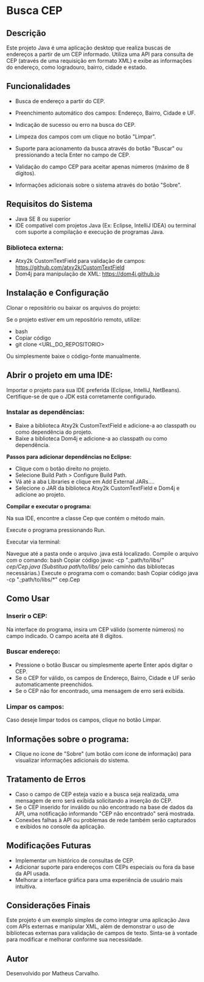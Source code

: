 
# Busca CEP

## Descrição

Este projeto Java é uma aplicação desktop que realiza buscas de endereços a partir de um CEP informado. Utiliza uma API para consulta de CEP (através de uma requisição em formato XML) e exibe as informações do endereço, como logradouro, bairro, cidade e estado.

## Funcionalidades
- Busca de endereço a partir do CEP.

- Preenchimento automático dos campos: Endereço, Bairro, Cidade e UF.

- Indicação de sucesso ou erro na busca do CEP.

- Limpeza dos campos com um clique no botão "Limpar".

- Suporte para acionamento da busca através do botão "Buscar" ou pressionando a tecla Enter no campo de CEP.

- Validação do campo CEP para aceitar apenas números (máximo de 8 dígitos).

- Informações adicionais sobre o sistema através do botão "Sobre".

## Requisitos do Sistema

- Java SE 8 ou superior
- IDE compatível com projetos Java (Ex: Eclipse, IntelliJ IDEA) ou terminal com suporte a compilação e execução de programas Java.
### Biblioteca externa:
- Atxy2k CustomTextField para validação de campos: https://github.com/atxy2k/CustomTextField
- Dom4j para manipulação de XML: https://dom4j.github.io

## Instalação e Configuração

Clonar o repositório ou baixar os arquivos do projeto:

Se o projeto estiver em um repositório remoto, utilize:
- bash
- Copiar código
- git clone <URL_DO_REPOSITORIO>

Ou simplesmente baixe o código-fonte manualmente.

## Abrir o projeto em uma IDE:

Importar o projeto para sua IDE preferida (Eclipse, IntelliJ, NetBeans).
Certifique-se de que o JDK está corretamente configurado.

### Instalar as dependências:

- Baixe a biblioteca Atxy2k CustomTextField e adicione-a ao classpath ou como dependência do projeto.
- Baixe a biblioteca Dom4j e adicione-a ao classpath ou como dependência.

**Passos para adicionar dependências no Eclipse:**

- Clique com o botão direito no projeto.
- Selecione Build Path > Configure Build Path.
- Vá até a aba Libraries e clique em Add External JARs....
- Selecione o JAR da biblioteca Atxy2k CustomTextField e Dom4j e adicione ao projeto.

**Compilar e executar o programa:**

Na sua IDE, encontre a classe Cep que contém o método main.

Execute o programa pressionando Run.

Executar via terminal:

Navegue até a pasta onde o arquivo .java está localizado.
Compile o arquivo com o comando:
bash
Copiar código
javac -cp ".;path/to/libs/*" cep/Cep.java
(Substitua path/to/libs/* pelo caminho das bibliotecas necessárias.)
Execute o programa com o comando:
bash
Copiar código
java -cp ".;path/to/libs/*" cep.Cep
## Como Usar
### Inserir o CEP:

Na interface do programa, insira um CEP válido (somente números) no campo indicado.
O campo aceita até 8 dígitos.
### Buscar endereço:

- Pressione o botão Buscar ou simplesmente aperte Enter após digitar o CEP.
- Se o CEP for válido, os campos de Endereço, Bairro, Cidade e UF serão automaticamente preenchidos.
- Se o CEP não for encontrado, uma mensagem de erro será exibida.
### Limpar os campos:

Caso deseje limpar todos os campos, clique no botão Limpar.
## Informações sobre o programa:

- Clique no ícone de "Sobre" (um botão com ícone de informação) para visualizar informações adicionais do sistema.
## Tratamento de Erros

- Caso o campo de CEP esteja vazio e a busca seja realizada, uma mensagem de erro será exibida solicitando a inserção do CEP.
- Se o CEP inserido for inválido ou não encontrado na base de dados da API, uma notificação informando "CEP não encontrado" será mostrada.
- Conexões falhas à API ou problemas de rede também serão capturados e exibidos no console da aplicação.
## Modificações Futuras
- Implementar um histórico de consultas de CEP.
- Adicionar suporte para endereços com CEPs especiais ou fora da base da API usada.
- Melhorar a interface gráfica para uma experiência de usuário mais intuitiva.
## Considerações Finais
Este projeto é um exemplo simples de como integrar uma aplicação Java com APIs externas e manipular XML, além de demonstrar o uso de bibliotecas externas para validação de campos de texto. Sinta-se à vontade para modificar e melhorar conforme sua necessidade.

## Autor
Desenvolvido por Matheus Carvalho.
